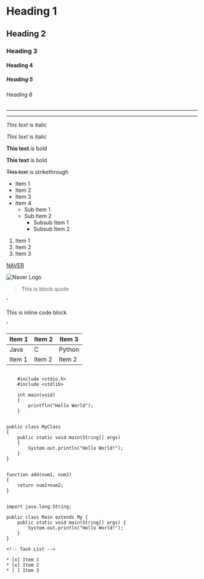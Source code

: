 <!-- Heading -->
# Heading 1
## Heading 2
### Heading 3
#### Heading 4
##### Heading 5
###### Heading 6

<!-- Horizontal Rule -->
---
___

<!-- Emphasis -->
<!-- Italic -->
*This text* is italic

_This text_ is italic

<!-- Bold -->
**This text** is bold

__This text__ is bold

<!-- Strikethrough -->
~~This text~~ is strikethrough

<!-- UL -->
* Item 1
* Item 2
* Item 3
* Item 4
    * Sub Item 1
    * Sub Item 2
        * Subsub Item 1
        * Subsub Item 2

<!-- OL -->
1. Item 1
1. Item 2
1. Item 3

<!-- Link -->
[NAVER](http://www.naver.com "Naver")

<!-- Image -->
![Naver Logo](https://s.pstatic.net/static/www/img/uit/sp_main_947f65.png)

<!-- Block quote -->
> This is block quote

<!-- code block -->
'<p>This is inline code block</p>'

<!-- Github markdown flavor -->

<!-- Table -->
| Item 1 | Item 2 | Item 3 |
| ------ | ------ | ------ |
| Java   | C      | Python |
| Item 1 | Item 2 | Item 2 |

<!-- Program Language -->
```

    #include <stdio.h>
    #include <stdlib>

    int main(void)
    {
        printfln("Hello World"); 
    }

```


``` 

public class MyClass 
{
    public static void main(String[] args) 
    {
        System.out.println("Hello World!"); 
    }
}

```

```

function add(num1, num2)
{
    return num1+num2; 
}

```

```

import java.lang.String; 

public class Main extends My {
    public static void main(String[] args) {
        System.out.println("Hello World!"); 
    }
}

<!-- Task List -->

* [x] Item 1
* [x] Item 2
* [ ] Item 3

